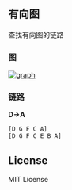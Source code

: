 ## 有向图

查找有向图的链路

### 图

[![graph](https://raw.githubusercontent.com/duguying/directed-graph-chain/master/directed-graph-chain/graph.png)](https://raw.githubusercontent.com/gogather/algorithm/master/directed-graph/graph.png)


### 链路

**D->A**
```
[D G F C A]
[D G F C E B A]
```

## License

MIT License
